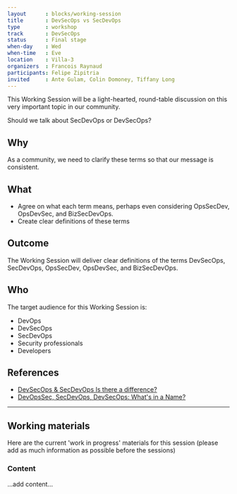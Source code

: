 ```yaml
---
layout      : blocks/working-session
title       : DevSecOps vs SecDevOps
type        : workshop
track       : DevSecOps
status      : Final stage
when-day    : Wed
when-time   : Eve
location    : Villa-3
organizers  : Francois Raynaud
participants: Felipe Zipitria
invited     : Ante Gulam, Colin Domoney, Tiffany Long
---
```


This Working Session will be a light-hearted, round-table discussion on this very important topic in our community.

Should we talk about SecDevOps or DevSecOps?

## Why

As a community, we need to clarify these terms so that our message is consistent. 

## What

- Agree on what each term means, perhaps even considering OpsSecDev, OpsDevSec, and BizSecDevOps.
- Create clear definitions of these terms

## Outcome

The Working Session will deliver clear definitions of the terms DevSecOps, SecDevOps, OpsSecDev, OpsDevSec, and BizSecDevOps.

## Who

The target audience for this Working Session is:

- DevOps
- DevSecOps
- SecDevOps
- Security professionals
- Developers

## References

- [DevSecOps & SecDevOps Is there a difference?](https://www.linkedin.com/pulse/devsecops-secdevops-difference-kumar-mba-msc-cissp-mbcs-citp)
- [DevOpsSec, SecDevOps, DevSecOps: What's in a Name?](http://www.csoonline.com/article/3132078/security/devopssec-secdevops-devsecops-whats-in-a-name.html)

--- 

## Working materials

Here are the current 'work in progress' materials for this session (please add as much information as possible before the sessions)

### Content

...add content...
